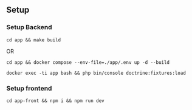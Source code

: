 ## Setup

### Setup Backend
```
cd app && make build
``` 

OR

```
cd app && docker compose --env-file=./app/.env up -d --build

docker exec -ti app bash && php bin/console doctrine:fixtures:load
```

### Setup frontend

```
cd app-front && npm i && npm run dev
```